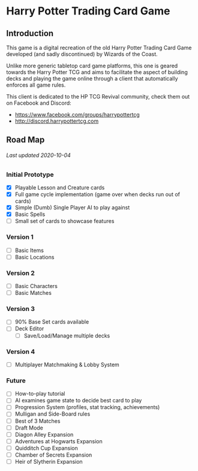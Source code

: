 # Harry Potter Trading Card Game

## Introduction
This game is a digital recreation of the old Harry Potter Trading Card Game developed (and sadly discontinued) by Wizards of the Coast.

Unlike more generic tabletop card game platforms, this one is geared towards the Harry Potter TCG and aims to facilitate the aspect of building decks and playing the game online through a client that automatically enforces all game rules.

This client is dedicated to the HP TCG Revival community, check them out on Facebook and Discord:
* https://www.facebook.com/groups/harrypottertcg
* http://discord.harrypottertcg.com

## Road Map
###### Last updated 2020-10-04

### Initial Prototype
* [x] Playable Lesson and Creature cards
* [x] Full game cycle implementation (game over when decks run out of cards)
* [x] Simple (Dumb) Single Player AI to play against
* [x] Basic Spells
* [ ] Small set of cards to showcase features

### Version 1
* [ ] Basic Items
* [ ] Basic Locations

### Version 2
* [ ] Basic Characters
* [ ] Basic Matches

### Version 3
* [ ] 90% Base Set cards available
* [ ] Deck Editor
    * [ ] Save/Load/Manage multiple decks

### Version 4
* [ ] Multiplayer Matchmaking & Lobby System

### Future
* [ ] How-to-play tutorial
* [ ] AI examines game state to decide best card to play
* [ ] Progression System (profiles, stat tracking, achievements)
* [ ] Mulligan and Side-Board rules
* [ ] Best of 3 Matches
* [ ] Draft Mode
* [ ] Diagon Alley Expansion
* [ ] Adventures at Hogwarts Expansion 
* [ ] Quidditch Cup Expansion
* [ ] Chamber of Secrets Expansion
* [ ] Heir of Slytherin Expansion
